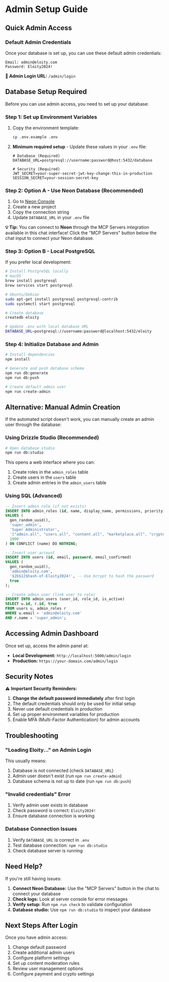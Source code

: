 # Admin Setup Guide

## Quick Admin Access

### Default Admin Credentials

Once your database is set up, you can use these default admin credentials:

```
Email: admin@eloity.com
Password: Eloity2024!
```

**🔗 Admin Login URL:** `/admin/login`

## Database Setup Required

Before you can use admin access, you need to set up your database:

### Step 1: Set up Environment Variables

1. Copy the environment template:

   ```bash
   cp .env.example .env
   ```

2. **Minimum required setup** - Update these values in your `.env` file:

   ```env
   # Database (Required)
   DATABASE_URL=postgresql://username:password@host:5432/database

   # Security (Required)
   JWT_SECRET=your-super-secret-jwt-key-change-this-in-production
   SESSION_SECRET=your-session-secret-key
   ```

### Step 2: Option A - Use Neon Database (Recommended)

1. Go to [Neon Console](https://console.neon.tech)
2. Create a new project
3. Copy the connection string
4. Update `DATABASE_URL` in your `.env` file

**💡 Tip:** You can connect to **Neon** through the MCP Servers integration available in this chat interface! Click the "MCP Servers" button below the chat input to connect your Neon database.

### Step 3: Option B - Local PostgreSQL

If you prefer local development:

```bash
# Install PostgreSQL locally
# macOS
brew install postgresql
brew services start postgresql

# Ubuntu/Debian
sudo apt-get install postgresql postgresql-contrib
sudo systemctl start postgresql

# Create database
createdb eloity

# Update .env with local database URL
DATABASE_URL=postgresql://username:password@localhost:5432/eloity
```

### Step 4: Initialize Database and Admin

```bash
# Install dependencies
npm install

# Generate and push database schema
npm run db:generate
npm run db:push

# Create default admin user
npm run create-admin
```

## Alternative: Manual Admin Creation

If the automated script doesn't work, you can manually create an admin user through the database:

### Using Drizzle Studio (Recommended)

```bash
# Open database studio
npm run db:studio
```

This opens a web interface where you can:

1. Create roles in the `admin_roles` table
2. Create users in the `users` table
3. Create admin entries in the `admin_users` table

### Using SQL (Advanced)

```sql
-- Insert admin role (if not exists)
INSERT INTO admin_roles (id, name, display_name, permissions, priority)
VALUES (
  gen_random_uuid(),
  'super_admin',
  'Super Administrator',
  '["admin.all", "users.all", "content.all", "marketplace.all", "crypto.all", "freelance.all", "settings.all", "moderation.all"]',
  1000
) ON CONFLICT (name) DO NOTHING;

-- Insert user account
INSERT INTO users (id, email, password, email_confirmed)
VALUES (
  gen_random_uuid(),
  'admin@eloity.com',
  '$2b$12$hash-of-Eloity2024!', -- Use bcrypt to hash the password
  true
);

-- Create admin user (link user to role)
INSERT INTO admin_users (user_id, role_id, is_active)
SELECT u.id, r.id, true
FROM users u, admin_roles r
WHERE u.email = 'admin@eloity.com'
AND r.name = 'super_admin';
```

## Accessing Admin Dashboard

Once set up, access the admin panel at:

- **Local Development:** `http://localhost:5000/admin/login`
- **Production:** `https://your-domain.com/admin/login`

## Security Notes

⚠️ **Important Security Reminders:**

1. **Change the default password immediately** after first login
2. The default credentials should only be used for initial setup
3. Never use default credentials in production
4. Set up proper environment variables for production
5. Enable MFA (Multi-Factor Authentication) for admin accounts

## Troubleshooting

### "Loading Eloity..." on Admin Login

This usually means:

1. Database is not connected (check `DATABASE_URL`)
2. Admin user doesn't exist (run `npm run create-admin`)
3. Database schema is not up to date (run `npm run db:push`)

### "Invalid credentials" Error

1. Verify admin user exists in database
2. Check password is correct: `Eloity2024!`
3. Ensure database connection is working

### Database Connection Issues

1. Verify `DATABASE_URL` is correct in `.env`
2. Test database connection: `npm run db:studio`
3. Check database server is running

## Need Help?

If you're still having issues:

1. **Connect Neon Database:** Use the "MCP Servers" button in the chat to connect your database
2. **Check logs:** Look at server console for error messages
3. **Verify setup:** Run `npm run check` to validate configuration
4. **Database studio:** Use `npm run db:studio` to inspect your database

## Next Steps After Login

Once you have admin access:

1. Change default password
2. Create additional admin users
3. Configure platform settings
4. Set up content moderation rules
5. Review user management options
6. Configure payment and crypto settings